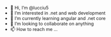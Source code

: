 - 👋 Hi, I’m @lucciu5
- 👀 I’m interested in .net and web development
- 🌱 I’m currently learning angular and .net core
- 💞️ I’m looking to collaborate on anything
- 📫 How to reach me ...

<!---
lucciu5/lucciu5 is a ✨ special ✨ repository because its `README.md` (this file) appears on your GitHub profile.
You can click the Preview link to take a look at your changes.
--->

